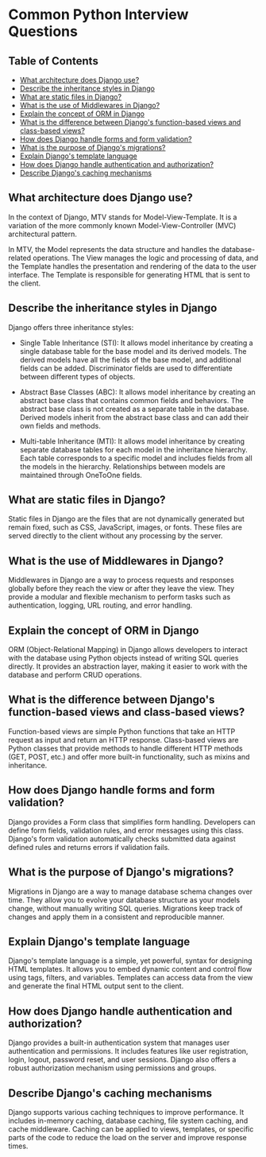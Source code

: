 # Common Python Interview Questions

## Table of Contents

- [What architecture does Django use?](#what-architecture-does-django-use)
- [Describe the inheritance styles in Django](#describe-the-inheritance-styles-in-django)
- [What are static files in Django?](#what-are-static-files-in-django)
- [What is the use of Middlewares in Django?](#what-is-the-use-of-middlewares-in-django)
- [Explain the concept of ORM in Django](#explain-the-concept-of-orm-in-django)
- [What is the difference between Django's function-based views and class-based views?](#what-is-the-difference-between-djangos-function-based-views-and-class-based-views)
- [How does Django handle forms and form validation?](#how-does-django-handle-forms-and-form-validation)
- [What is the purpose of Django's migrations?](#what-is-the-purpose-of-djangos-migrations)
- [Explain Django's template language](#explain-djangos-template-language)
- [How does Django handle authentication and authorization?](#how-does-django-handle-authentication-and-authorization)
- [Describe Django's caching mechanisms](#describe-djangos-caching-mechanisms)


## What architecture does Django use?

In the context of Django, MTV stands for Model-View-Template. It is a variation of the more commonly known Model-View-Controller (MVC) architectural pattern.

In MTV, the Model represents the data structure and handles the database-related operations. The View manages the logic and processing of data, and the Template handles the presentation and rendering of the data to the user interface. The Template is responsible for generating HTML that is sent to the client.

## Describe the inheritance styles in Django

Django offers three inheritance styles:

- Single Table Inheritance (STI): It allows model inheritance by creating a single database table for the base model and its derived models. The derived models have all the fields of the base model, and additional fields can be added. Discriminator fields are used to differentiate between different types of objects.

- Abstract Base Classes (ABC): It allows model inheritance by creating an abstract base class that contains common fields and behaviors. The abstract base class is not created as a separate table in the database. Derived models inherit from the abstract base class and can add their own fields and methods.

- Multi-table Inheritance (MTI): It allows model inheritance by creating separate database tables for each model in the inheritance hierarchy. Each table corresponds to a specific model and includes fields from all the models in the hierarchy. Relationships between models are maintained through OneToOne fields.

## What are static files in Django?

Static files in Django are the files that are not dynamically generated but remain fixed, such as CSS, JavaScript, images, or fonts. These files are served directly to the client without any processing by the server.

## What is the use of Middlewares in Django?

Middlewares in Django are a way to process requests and responses globally before they reach the view or after they leave the view. They provide a modular and flexible mechanism to perform tasks such as authentication, logging, URL routing, and error handling.

## Explain the concept of ORM in Django

ORM (Object-Relational Mapping) in Django allows developers to interact with the database using Python objects instead of writing SQL queries directly. It provides an abstraction layer, making it easier to work with the database and perform CRUD operations.

## What is the difference between Django's function-based views and class-based views?

Function-based views are simple Python functions that take an HTTP request as input and return an HTTP response. Class-based views are Python classes that provide methods to handle different HTTP methods (GET, POST, etc.) and offer more built-in functionality, such as mixins and inheritance.

## How does Django handle forms and form validation?

Django provides a Form class that simplifies form handling. Developers can define form fields, validation rules, and error messages using this class. Django's form validation automatically checks submitted data against defined rules and returns errors if validation fails.

## What is the purpose of Django's migrations?

Migrations in Django are a way to manage database schema changes over time. They allow you to evolve your database structure as your models change, without manually writing SQL queries. Migrations keep track of changes and apply them in a consistent and reproducible manner.

## Explain Django's template language

Django's template language is a simple, yet powerful, syntax for designing HTML templates. It allows you to embed dynamic content and control flow using tags, filters, and variables. Templates can access data from the view and generate the final HTML output sent to the client.

## How does Django handle authentication and authorization?

Django provides a built-in authentication system that manages user authentication and permissions. It includes features like user registration, login, logout, password reset, and user sessions. Django also offers a robust authorization mechanism using permissions and groups.

## Describe Django's caching mechanisms

Django supports various caching techniques to improve performance. It includes in-memory caching, database caching, file system caching, and cache middleware. Caching can be applied to views, templates, or specific parts of the code to reduce the load on the server and improve response times.